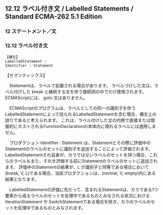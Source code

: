 12.12 ラベル付き文 / Labelled Statements / Standard ECMA-262 5.1 Edition
------------------------------------------------------------------------

### 12 ステートメント／文

### 12.12 ラベル付き文

    【構文】
    LabelledStatement :
    Identifier : Statement

【セマンティックス】

　Statementは、ラベルで前置される場合があります。
ラベルづけした文は、ラベル付けした break
と継続する文を伴う接続詞の中でだけ使用されます。 ECMAScriptには、 goto
文はありません。

　ECMAScriptのプログラムは、ラベルとしての同一の識別子を伴うLabelledStatementによって括られるLabelledStatementを含む場合、構文上の誤りであると考えられます。
これは、ラベル付けした文の内側で直接または間接的にネストされるFunctionDeclarationの本体内に現れるラベルには適用しません。

　プロダクション Identifier : Statement
は、Statementとその際に評価中のStatementのラベルのセットに識別子を追加することによって評価されます。
LabelledStatementそれ自身が、カラではないラベルのセットを持つ場合、これらのラベルもまた、それを評価する前にStatementのラベルのセットに追加されます。
評価中のStatementの結果が、L が識別子と同等である場合において(break, V,
L)である場合、当該プロダクションは、(normal, V,
empty)内にある結果となります。

　LabelledStatementの評価に先だって、含まれるStatementは、カラである1つ要素から成るラベルのセットを処理中であるものとみなされる状況におけるIterationStatement
や
SwitchStatementである場合を除き、カラのラベルのセットを処理中であるものとみなされます。
